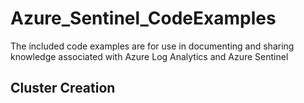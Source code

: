 # Azure_Sentinel_CodeExamples
The included code examples are for use in documenting and sharing knowledge associated with Azure Log Analytics and Azure Sentinel

## Cluster Creation
